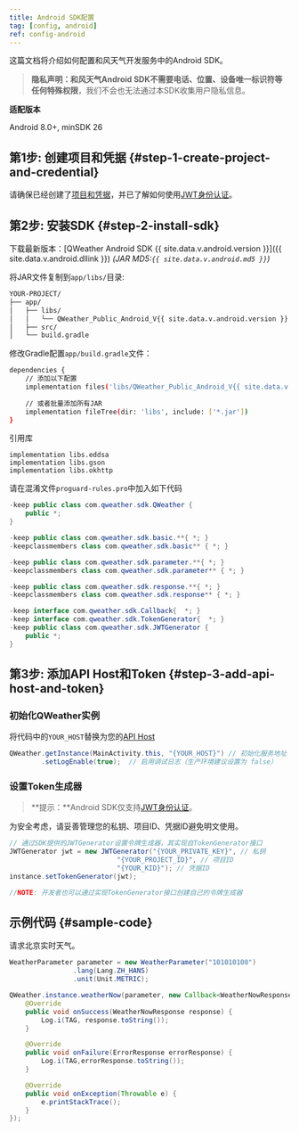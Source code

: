 ```yaml
---
title: Android SDK配置
tag: [config, android]
ref: config-android
---
```


这篇文档将介绍如何配置和风天气开发服务中的Android SDK。

> **隐私声明：**和风天气Android SDK**不需要电话、位置、设备唯一标识符等任何特殊权限**，我们不会也无法通过本SDK收集用户隐私信息。

**适配版本**

Android 8.0+, minSDK 26

## 第1步: 创建项目和凭据 {#step-1-create-project-and-credential}

请确保已经创建了[项目和凭据](/docs/configuration/project-and-key/)，并已了解如何使用[JWT身份认证](/docs/configuration/authentication/#json-web-token)。

## 第2步: 安装SDK {#step-2-install-sdk}

下载最新版本：[QWeather Android SDK {{ site.data.v.android.version }}]({{ site.data.v.android.dllink }}) *(JAR MD5:`{{ site.data.v.android.md5 }}`)*

将JAR文件复制到`app/libs/`目录:

```bash
YOUR-PROJECT/
├── app/
│   ├── libs/
│   │   └── QWeather_Public_Android_V{{ site.data.v.android.version }}.jar
│   ├── src/
│   └── build.gradle
```

修改Gradle配置`app/build.gradle`文件：

```bash
dependencies {
    // 添加以下配置
    implementation files('libs/QWeather_Public_Android_V{{ site.data.v.android.version }}.jar')
    
    // 或者批量添加所有JAR
    implementation fileTree(dir: 'libs', include: ['*.jar'])
}
```

引用库

```
implementation libs.eddsa
implementation libs.gson
implementation libs.okhttp
```

请在混淆文件`proguard-rules.pro`中加入如下代码

```java
-keep public class com.qweather.sdk.QWeather {
    public *;
}

-keep public class com.qweather.sdk.basic.**{ *; }
-keepclassmembers class com.qweather.sdk.basic** { *; }

-keep public class com.qweather.sdk.parameter.**{ *; }
-keepclassmembers class com.qweather.sdk.parameter** { *; }

-keep public class com.qweather.sdk.response.**{ *; }
-keepclassmembers class com.qweather.sdk.response** { *; }

-keep interface com.qweather.sdk.Callback{  *; }
-keep interface com.qweather.sdk.TokenGenerator{  *; }
-keep public class com.qweather.sdk.JWTGenerator {
    public *;
}
```

## 第3步: 添加API Host和Token {#step-3-add-api-host-and-token}


### 初始化QWeather实例

将代码中的`YOUR_HOST`替换为您的[API Host](/docs/configuration/api-host/)

```java
QWeather.getInstance(MainActivity.this, "{YOUR_HOST}") // 初始化服务地址
        .setLogEnable(true);  // 启用调试日志（生产环境建议设置为 false）
```
 
### 设置Token生成器

> **提示：**Android SDK仅支持[JWT身份认证](/docs/configuration/authentication/#json-web-token)。

为安全考虑，请妥善管理您的私钥、项目ID、凭据ID避免明文使用。

```java
// 通过SDK提供的JWTGenerator设置令牌生成器，其实现自TokenGenerator接口
JWTGenerator jwt = new JWTGenerator("{YOUR_PRIVATE_KEY}", // 私钥
                           "{YOUR_PROJECT_ID}", // 项目ID
                           "{YOUR_KID}"); // 凭据ID
instance.setTokenGenerator(jwt);

//NOTE: 开发者也可以通过实现TokenGenerator接口创建自己的令牌生成器
```

## 示例代码 {#sample-code}

请求北京实时天气。

```java
WeatherParameter parameter = new WeatherParameter("101010100")
                .lang(Lang.ZH_HANS)
                .unit(Unit.METRIC);

QWeather.instance.weatherNow(parameter, new Callback<WeatherNowResponse>() {
    @Override
    public void onSuccess(WeatherNowResponse response) {
        Log.i(TAG, response.toString());
    }

    @Override
    public void onFailure(ErrorResponse errorResponse) {
        Log.i(TAG,errorResponse.toString());
    }

    @Override
    public void onException(Throwable e) {
        e.printStackTrace();
    }
});
```
